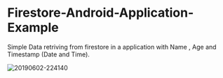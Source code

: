 # Firestore-Android-Application-Example
Simple Data retriving from firestore in a application with Name , Age and Timestamp (Date and Time).

![20190602-224140](https://user-images.githubusercontent.com/41299746/58764720-41436f00-855a-11e9-8908-d9cebbbcece4.png)
